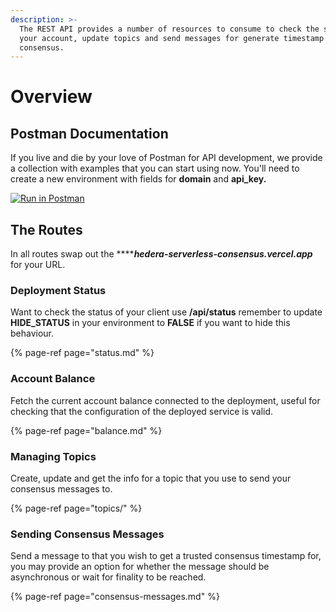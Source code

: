 ```yaml
---
description: >-
  The REST API provides a number of resources to consume to check the status of
  your account, update topics and send messages for generate timestamp
  consensus.
---
```


# Overview

## Postman Documentation 

If you live and die by your love of Postman for API development, we provide a collection with examples that you can start using now. You'll need to create a new environment with fields for **domain** and **api\_key.**

[![Run in Postman](https://run.pstmn.io/button.svg)](https://app.getpostman.com/run-collection/e61a0c42e7d572890996)

## **The Routes**

In all routes swap out the ****_**hedera-serverless-consensus.vercel.app**_ for your URL.

### **Deployment Status**

Want to check the status of your client use **/api/status** remember to update **HIDE\_STATUS** in your environment to **FALSE** if you want to hide this behaviour.

{% page-ref page="status.md" %}

### Account Balance

Fetch the current account balance connected to the deployment, useful for checking that the configuration of the deployed service is valid.

{% page-ref page="balance.md" %}

### Managing Topics

Create, update and get the info for a topic that you use to send your consensus messages to.

{% page-ref page="topics/" %}

### **Sending Consensus Messages**

Send a message to that you wish to get a trusted consensus timestamp for, you may provide an option for whether the message should be asynchronous or wait for finality to be reached.

{% page-ref page="consensus-messages.md" %}





